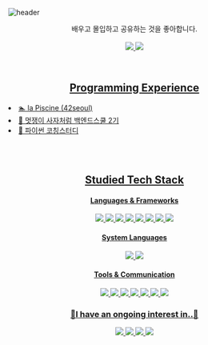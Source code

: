 ![header](https://capsule-render.vercel.app/api?type=transparent&text=Welcome&desc=Here%20is%20Dohyun's%20Github&descAlignY=80&descAlign=60&height=100&fontColor=00cec8&fontSize=60)

<p align = "center"> 배우고 몰입하고 공유하는 것을 좋아합니다.
<br><br>
<a href="dohyunre702@gmail.com"><img src ="https://img.shields.io/badge/Gmail-EA4335?style=flat-square&logo=Gmail&logoColor=white">
<a href="https://yozm.wishket.com/magazine/detail/1856/"><img src = "https://img.shields.io/badge/YozmIt-6B16EE?style=flat-square">
</p>

<br>
<h2 align="center"><b> Programming Experience </b></h2>
<p>
<li> 🏊 la Piscine (42seoul) </li>
<li> 🦁 멋쟁이 사자처럼 백엔드스쿨 2기 </li>
<li> 📘 파이썬 코칭스터디 </li>
</p>

<br><br>
<h2 align="center"><b> Studied Tech Stack </b></h2>
<h4 align="center"> Languages & Frameworks </h4>
<p align="center">
<img src ="https://img.shields.io/badge/HTML5-E34F26?style=flat-square&logo=HTML5&logoColor=white">
<img src ="https://img.shields.io/badge/CSS3-1572B6?style=flat-square&logo=CSS3&logoColor=white">
<img src ="https://img.shields.io/badge/Python-3776AB?style=flat-square&logo=Python&logoColor=white">
<img src ="https://img.shields.io/badge/Java-FFFFFF?style=flat-square&logo=OpenJDK&logoColor=black">
<img src ="https://img.shields.io/badge/MySQL-4479A1?style=flat-square&logo=MySQL&logoColor=white">
<img src ="https://img.shields.io/badge/Django-092E20?style=flat-square&logo=Django&logoColor=white">
<img src ="https://img.shields.io/badge/Spring Boot-6DB33F?style=flat-square&logo=Spring Boot&logoColor=white">
<img src ="https://img.shields.io/badge/Swagger-85Ea2D?style=flat-square&logo=Swagger&logoColor=white">
</p>

<h4 align="center"> System Languages </h4>
<p align="center">
<img src ="https://img.shields.io/badge/LINUX-FCC624?style=flat-square&logo=LINUX&logoColor=black">
<img src ="https://img.shields.io/badge/Vim-019733?style=flat-square&logo=Vim&logoColor=white">
</p>

<h4 align="center"> Tools & Communication </h4>
<p align="center">
<img src ="https://img.shields.io/badge/IntelliJ-000000?style=flat-square&logo=IntelliJ IDEA&logoColor=white">
<img src ="https://img.shields.io/badge/VSCode-007ACC?style=flat-square&logo=Visual Studio Code&logoColor=white">
<img src ="https://img.shields.io/badge/GitHub-181717?style=flat-square&logo=GitHub&logoColor=white">
<img src ="https://img.shields.io/badge/GitLab-FC6D26?style=flat-square&logo=GitLab&logoColor=white">
<img src ="https://img.shields.io/badge/Slack-4A154B?style=flat-square&logo=Slack&logoColor=white">
<img src ="https://img.shields.io/badge/Discord-5865F2?style=flat-square&logo=Discord&logoColor=white">
<img src ="https://img.shields.io/badge/Notion-000000?style=flat-square&logo=Notion&logoColor=white">
</p>

<h3 align="center"><b> 🌱I have an ongoing interest in..🌱 </b></h3>
<p align="center">
<img src ="https://img.shields.io/badge/Javascript-F7DF1E?style=flat-square&logo=Javascript&logoColor=white">
<img src ="https://img.shields.io/badge/C-A8B9CC?style=flat-square&logo=C&logoColor=white">
<img src = "https://img.shields.io/badge/Computer Science-40AEF0?style=flat-square">
<img src = "https://img.shields.io/badge/Algorithm-ED2761?style=flat-square">
</p>

<!--
**dohyunre702/dohyunre702** is a ✨ _special_ ✨ repository because its `README.md` (this file) appears on your GitHub profile.
<p align="right"><a href="https://hits.seeyoufarm.com"><img src="https://hits.seeyoufarm.com/api/count/incr/badge.svg?url=https%3A%2F%2Fgithub.com%2Fdohyunre702%2Fhit-counter&count_bg=%2379C83D&title_bg=%23555555&icon=&icon_color=%23E7E7E7&title=hits&edge_flat=true"/></a></p>

Here are some ideas to get you started:

- 🔭 I’m currently working on ...
- 🌱 I’m currently learning ...
- 👯 I’m looking to collaborate on ...
- 🤔 I’m looking for help with ...
- 💬 Ask me about ...
- 📫 How to reach me: ...
- 😄 Pronouns: ...
- ⚡ Fun fact: ...
-->
